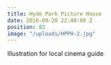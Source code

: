 ```yaml
---
title: Hyde Park Picture House
date: 2016-09-28 22:40:00 Z
position: 83
image: "/uploads/HPPH-2.jpg"
---
```


Illustration for local cinema guide